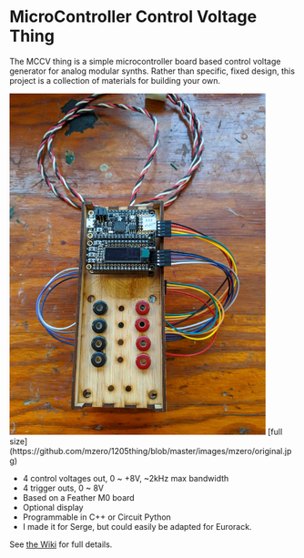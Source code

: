 # MicroController Control Voltage Thing

The MCCV thing is a simple microcontroller board based control voltage generator for analog modular synths. Rather than specific, fixed design, this project is a collection of materials for building your own.

<img src="https://github.com/mzero/1205thing/blob/master/images/mzero/original.jpg" height="600">
[full size](https://github.com/mzero/1205thing/blob/master/images/mzero/original.jpg)

* 4 control voltages out, 0 ~ +8V, ~2kHz max bandwidth
* 4 trigger outs, 0 ~ 8V
* Based on a Feather M0 board
* Optional display
* Programmable in C++ or Circuit Python
* I made it for Serge, but could easily be adapted for Eurorack.

See [the Wiki](https://github.com/mzero/1205thing/wiki) for full details.
